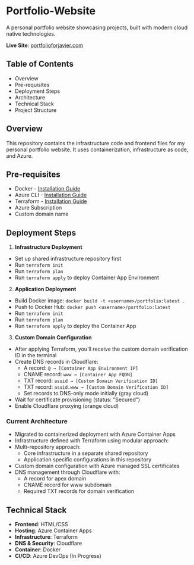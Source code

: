 # Portfolio-Website
A personal portfolio website showcasing projects, built with modern cloud native technologies.

**Live Site**: [portfolioforjavier.com](https://portfolioforjavier.com)

## Table of Contents
* Overview
* Pre-requisites
* Deployment Steps
* Architecture
* Technical Stack
* Project Structure

## Overview
This repository contains the infrastructure code and frontend files for my personal portfolio website. It uses containerization, infrastructure as code, and Azure.

## Pre-requisites
* Docker    - [Installation Guide](https://docs.docker.com/get-docker/)
* Azure CLI - [Installation Guide](https://learn.microsoft.com/en-us/cli/azure/install-azure-cli)
* Terraform - [Installation Guide](https://developer.hashicorp.com/terraform/install)
* Azure Subscription
* Custom domain name 

## Deployment Steps

1. **Infrastructure Deployment**
  * Set up shared infrastructure repository first
  * Run `terraform init`
  * Run `terraform plan` 
  * Run `terraform apply` to deploy Container App Environment

2. **Application Deployment**
  * Build Docker image: `docker build -t <username>/portfolio:latest .`
  * Push to Docker Hub: `docker push <username>/portfolio:latest`
  * Run `terraform init` 
  * Run `terraform plan` 
  * Run `terraform apply` to deploy the Container App

3. **Custom Domain Configuration**
  * After applying Terraform, you'll receive the custom domain verification ID in the terminal
  * Create DNS records in Cloudflare:
    * A record: `@ → [Container App Environment IP]`
    * CNAME record: `www → [Container App FQDN]`
    * TXT record: `asuid → [Custom Domain Verification ID]`
    * TXT record: `asuid.www → [Custom Domain Verification ID]`
    * Set records to DNS-only mode initially (gray cloud)
  * Wait for certificate provisioning (status: "Secured")
  * Enable Cloudflare proxying (orange cloud)

### Current Architecture
- Migrated to containerized deployment with Azure Container Apps
- Infrastructure defined with Terraform using modular approach:
- Multi-repository approach:
  - Core infrastructure in a separate shared repository
  - Application specific configurations in this repository
- Custom domain configuration with Azure managed SSL certificates
- DNS management through Cloudflare with:
  - A record for apex domain
  - CNAME record for www subdomain
  - Required TXT records for domain verification

## Technical Stack
- **Frontend**: HTML/CSS
- **Hosting**: Azure Container Apps
- **Infrastructure**: Terraform
- **DNS & Security**: Cloudflare
- **Container**: Docker
- **CI/CD**: Azure DevOps (In Progress)